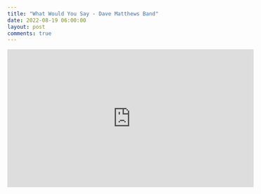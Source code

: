 ```yaml
---
title: "What Would You Say - Dave Matthews Band"
date: 2022-08-19 06:00:00
layout: post
comments: true
---
```


<iframe width="560" height="315" src="https://www.youtube.com/embed/7gXuYFih6Y8" title="YouTube video player" frameborder="0" allow="accelerometer; autoplay; clipboard-write; encrypted-media; gyroscope; picture-in-picture" allowfullscreen></iframe>
